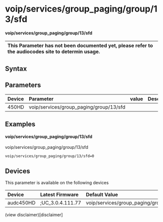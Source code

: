 ﻿---
description: voip/services/group_paging/group/13/sfd
search: false
---

# voip/services/group_paging/group/13/sfd

#### voip/services/group_paging/group/13/sfd


| This Parameter has not been documented yet, please refer to the audiocodes site to determin usage.  | 
| :--- |

## Syntax

## Parameters
|Device|Parameter|value|Description|
|:---|:---|:---|:---|
| 450HD | voip/services/group_paging/group/13/sfd |  |  |

## Examples
#### voip/services/group_paging/group/13/sfd

voip/services/group_paging/group/13/sfd

```
voip/services/group_paging/group/13/sfd=0
```

## Devices
This parameter is available on the following devices

| Device | Latest Firmware | Default Value |
|:---|:---|:---|
| audc450HD | ;UC_3.0.4.111.77 | voip/services/group_paging/group/13/sfd=0 

(view disclaimer)[disclaimer]
